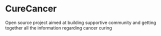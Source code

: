 # CureCancer
Open source project aimed at building supportive community and getting together all the information regarding cancer curing
